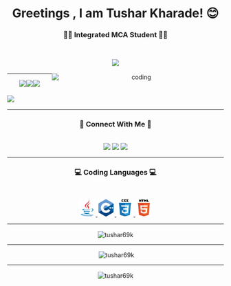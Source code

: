 <h1 align="center">Greetings , I am Tushar Kharade! 😊</h1>
    
<h3 align="center">👨‍💻 Integrated MCA Student 👨‍💻</h3>
<br>
<p align="center">
  <a href="https://github.com/Tushar69k/"><img src="https://readme-typing-svg.herokuapp.com?lines=Master+of+Computer+Application;%20IIPS+,+DAVV+,+Indore%20;CPP%20|%20HTML-CSS%20|%20Java%20|%20Cyber+Security%20;&center=true&width=550&height=40"></a>
</p>
<div align="center" >
<img align="right"  width="400"src="https://images-wixmp-ed30a86b8c4ca887773594c2.wixmp.com/f/c83c004e-1370-4756-88e5-4071de797088/dgdq8br-09cc7ad6-a021-47a5-b0e0-917b12b0f7a7.gif?token=eyJ0eXAiOiJKV1QiLCJhbGciOiJIUzI1NiJ9.eyJzdWIiOiJ1cm46YXBwOjdlMGQxODg5ODIyNjQzNzNhNWYwZDQxNWVhMGQyNmUwIiwiaXNzIjoidXJuOmFwcDo3ZTBkMTg4OTgyMjY0MzczYTVmMGQ0MTVlYTBkMjZlMCIsIm9iaiI6W1t7InBhdGgiOiJcL2ZcL2M4M2MwMDRlLTEzNzAtNDc1Ni04OGU1LTQwNzFkZTc5NzA4OFwvZGdkcThici0wOWNjN2FkNi1hMDIxLTQ3YTUtYjBlMC05MTdiMTJiMGY3YTcuZ2lmIn1dXSwiYXVkIjpbInVybjpzZXJ2aWNlOmZpbGUuZG93bmxvYWQiXX0.tqRMtE-b2QiI2nnefNxSDMJvZCcYqFmq2ccg_Xfzqb8" alt="coding">

</div><hr>

<div align="center">
<img src='https://img.shields.io/github/followers/Tushar69k?logo=Github&style=for-the-badge'><img src="https://img.shields.io/github/stars/Tushar69k?style=for-the-badge"><a href="https://github.com/Tushar69k/"><img src="https://komarev.com/ghpvc/?username=Tushar69k&style=for-the-badge"></a>
</div>
<br>

<div align="center-left">
<img src="https://github-readme-stats.vercel.app/api?username=Tushar69k&show_icons=true&theme=chartreuse-dark">
</div>
<hr>





<h3 align="center">🤝 Connect With Me 🤝</h3>
<br>
<div align="center">
<a href="https://www.linkedin.com/in/tushar-kharade-2171b0299"><img src="https://img.shields.io/badge/LinkedIn-0077B5?style=for-the-badge&logo=linkedin&logoColor=white"></a>
<a href="https://www.github.com/Tushar69k/"><img src="https://img.shields.io/badge/GitHub-100000?style=for-the-badge&logo=github&logoColor=white"></a>
<a href="mailto:tushlappy@gmail.com"><img src="https://img.shields.io/badge/Gmail-D14836?style=for-the-badge&logo=gmail&logoColor=white"></a>
</div>
<hr>
<h3 align="center">💻 Coding Languages 💻</h3>
<br>
<p align="center"> <a href="https://www.java.com" target="_blank" rel="noreferrer"> <img src="https://raw.githubusercontent.com/devicons/devicon/master/icons/java/java-original.svg" alt="java" width="40" height="40"/> </a>  <a href="https://www.w3schools.com/cpp/" target="_blank" rel="noreferrer"> <img src="https://raw.githubusercontent.com/devicons/devicon/master/icons/cplusplus/cplusplus-original.svg" alt="cplusplus" width="40" height="40"> </a> <a href="https://www.w3schools.com/css/" target="_blank" rel="noreferrer"> <img src="https://raw.githubusercontent.com/devicons/devicon/master/icons/css3/css3-original-wordmark.svg" alt="css3" width="40" height="40"/> </a> <a href="https://www.w3.org/html/" target="_blank" rel="noreferrer"> <img src="https://raw.githubusercontent.com/devicons/devicon/master/icons/html5/html5-original-wordmark.svg" alt="html5" width="40" height="40"/> </a>  </p>
<hr>




<p align = " center "><img align="center" src="https://github-readme-stats.vercel.app/api/top-langs?username=Tushar69k&show_icons=true&locale=en&layout=compact" alt="tushar69k" /></p>
<hr>
<p align = " center "> &nbsp;<img  align="center" src="https://github-readme-stats.vercel.app/api?username=Tushar69k&show_icons=true&locale=en" alt="tushar69k" /></p>
<hr>
<p align = " center "><img align="center" src="https://github-readme-streak-stats.herokuapp.com/?user=tushar69k&" alt="tushar69k" /></p>
